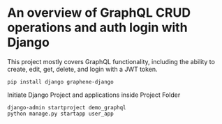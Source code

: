 # An overview of GraphQL CRUD operations and auth login with Django
This project mostly covers GraphQL functionality, including the ability to create, edit, get, delete, and login with a JWT token.

```
pip install django graphene-django

```
Initiate Django Project and applications inside Project Folder

```
django-admin startproject demo_graphql
python manage.py startapp user_app
```
